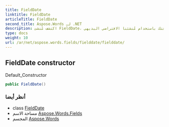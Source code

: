 ```yaml
---
title: FieldDate
linktitle: FieldDate
articleTitle: FieldDate
second_title: Aspose.Words لـ .NET
description: اكتشف مُنشئ FieldDate، الحل الأمثل لمعالجة البيانات بكفاءة في البرمجة. بسّط برمجتك باستخدام مُنشئنا الافتراضي البديهي!
type: docs
weight: 10
url: /ar/net/aspose.words.fields/fielddate/fielddate/
---
```

## FieldDate constructor

Default_Constructor

```csharp
public FieldDate()
```

### أنظر أيضا

* class [FieldDate](../)
* مساحة الاسم [Aspose.Words.Fields](../../../aspose.words.fields/)
* المجسم [Aspose.Words](../../../)
